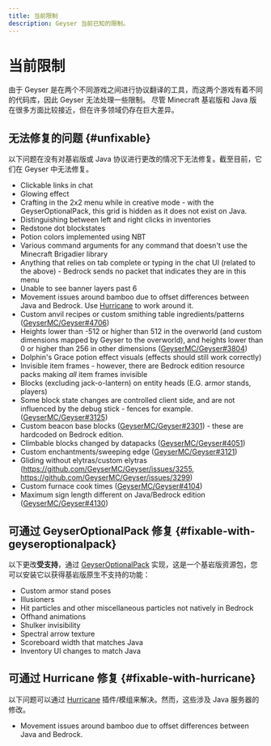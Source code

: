 ```yaml
---
title: 当前限制
description: Geyser 当前已知的限制。
---
```


# 当前限制

由于 Geyser 是在两个不同游戏之间进行协议翻译的工具，而这两个游戏有着不同的代码库，因此 Geyser 无法处理一些限制。
尽管 Minecraft 基岩版和 Java 版在很多方面比较接近，但在许多领域仍存在巨大差异。

## 无法修复的问题 {#unfixable}

以下问题在没有对基岩版或 Java 协议进行更改的情况下无法修复。截至目前，它们在 Geyser 中无法修复。

- Clickable links in chat
- Glowing effect
- Crafting in the 2x2 menu while in creative mode - with the GeyserOptionalPack, this grid is hidden as it does not exist on Java.
- Distinguishing between left and right clicks in inventories
- Redstone dot blockstates
- Potion colors implemented using NBT
- Various command arguments for any command that doesn't use the Minecraft Brigadier library
- Anything that relies on tab complete or typing in the chat UI (related to the above) - Bedrock sends no packet that indicates they are in this menu
- Unable to see banner layers past 6
- Movement issues around bamboo due to offset differences between Java and Bedrock. Use [Hurricane](/wiki/other/hurricane) to work around it.
- Custom anvil recipes or custom smithing table ingredients/patterns ([GeyserMC/Geyser#4706](https://github.com/GeyserMC/Geyser/issues/4706))
- Heights lower than -512 or higher than 512 in the overworld (and custom dimensions mapped by Geyser to the overworld), and heights lower than 0 or higher than 256 in other dimensions ([GeyserMC/Geyser#3804](https://github.com/GeyserMC/Geyser/issues/3804))
- Dolphin's Grace potion effect visuals (effects should still work correctly)
- Invisible item frames - however, there are Bedrock edition resource packs making *all* item frames invisible 
- Blocks (excluding jack-o-lantern) on entity heads (E.G. armor stands, players)
- Some block state changes are controlled client side, and are not influenced by the debug stick - fences for example. ([GeyserMC/Geyser#3125](https://github.com/GeyserMC/Geyser/issues/3125))
- Custom beacon base blocks ([GeyserMC/Geyser#2301](https://github.com/GeyserMC/Geyser/issues/2301)) - these are hardcoded on Bedrock edition.
- Climbable blocks changed by datapacks ([GeyserMC/Geyser#4051](https://github.com/GeyserMC/Geyser/issues/4051))
- Custom enchantments/sweeping edge ([GeyserMC/Geyser#3121](https://github.com/GeyserMC/Geyser/issues/3121))
- Gliding without elytras/custom elytras (https://github.com/GeyserMC/Geyser/issues/3255, https://github.com/GeyserMC/Geyser/issues/3299)
- Custom furnace cook times ([GeyserMC/Geyser#4104](https://github.com/GeyserMC/Geyser/issues/4104))
- Maximum sign length different on Java/Bedrock edition ([GeyserMC/Geyser#4130](https://github.com/GeyserMC/Geyser/issues/4130))

## 可通过 GeyserOptionalPack 修复 {#fixable-with-geyseroptionalpack}

以下更改**受支持**，通过 [GeyserOptionalPack](/wiki/other/geyseroptionalpack/) 实现，这是一个基岩版资源包，您可以安装它以获得基岩版原生不支持的功能：
- Custom armor stand poses
- Illusioners
- Hit particles and other miscellaneous particles not natively in Bedrock
- Offhand animations
- Shulker invisibility
- Spectral arrow texture
- Scoreboard width that matches Java
- Inventory UI changes to match Java

## 可通过 Hurricane 修复 {#fixable-with-hurricane}

以下问题可以通过 [Hurricane](/wiki/other/hurricane) 插件/模组来解决。然而，这些涉及 Java 服务器的修改。
- Movement issues around bamboo due to offset differences between Java and Bedrock.